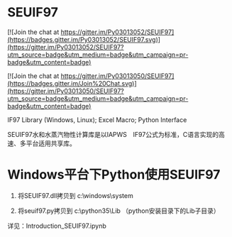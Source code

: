 # SEUIF97

[![Join the chat at https://gitter.im/Py03013052/SEUIF97](https://badges.gitter.im/Py03013052/SEUIF97.svg)](https://gitter.im/Py03013052/SEUIF97?utm_source=badge&utm_medium=badge&utm_campaign=pr-badge&utm_content=badge)

[![Join the chat at https://gitter.im/Py03013050/SEUIF97](https://badges.gitter.im/Join%20Chat.svg)](https://gitter.im/Py03013050/SEUIF97?utm_source=badge&utm_medium=badge&utm_campaign=pr-badge&utm_content=badge)

IF97 Library (Windows, Linux); Excel Macro; Python Interface

SEUIF97水和水蒸汽物性计算库是以IAPWS　IF97公式为标准，C语言实现的高速、多平台适用共享库。

# Windows平台下Python使用SEUIF97 
  
   1) 将SEUIF97.dll拷贝到 c:\windows\system
   
   2) 将seuif97.py拷贝到 c:\python35\Lib （python安装目录下的Lib子目录）

详见：Introduction_SEUIF97.ipynb